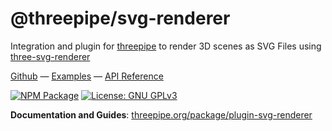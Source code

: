 # @threepipe/svg-renderer

Integration and plugin for [threepipe](https://threepipe.org/) to render 3D scenes as SVG Files using [three-svg-renderer](https://github.com/LokiResearch/three-svg-renderer)

[Github](https://github.com/repalash/threepipe/tree/dev/plugins/svg-renderer) &mdash;
[Examples](https://threepipe.org/examples/?q=svg#three-svg-renderer-plugin/) &mdash;
[API Reference](https://threepipe.org/docs/)

[![NPM Package](https://img.shields.io/npm/v/@threepipe/plugin-svg-renderer.svg)](https://www.npmjs.com/package/@threepipe/plugin-svg-renderer)
[![License: GNU GPLv3](https://img.shields.io/badge/License-GNU%20GPLv3-green.svg)](https://www.gnu.org/licenses/gpl-3.0.en.html)

**Documentation and Guides**: [threepipe.org/package/plugin-svg-renderer](https://threepipe.org/package/plugin-svg-renderer.html)
